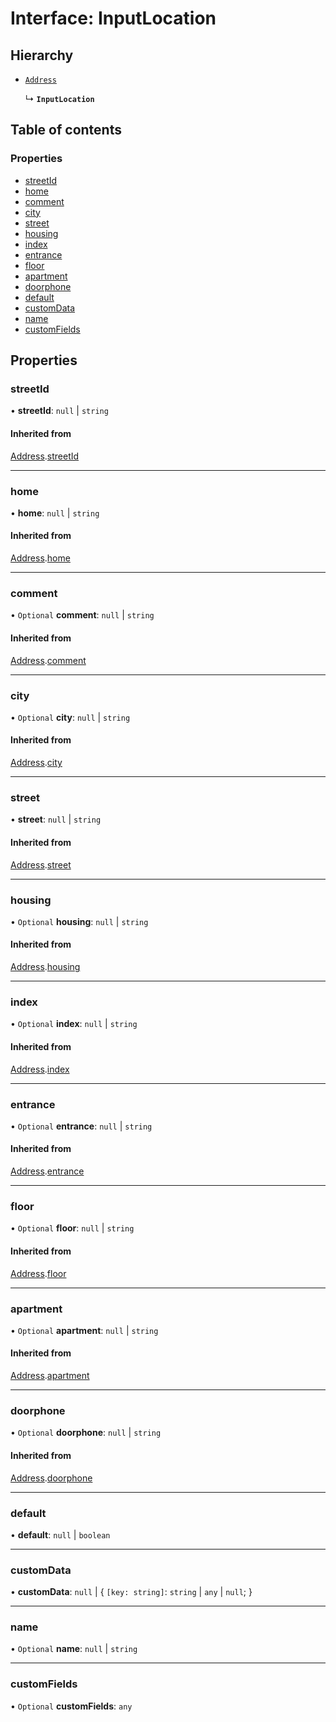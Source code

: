 # Interface: InputLocation

## Hierarchy

- [`Address`](Address.md)

  ↳ **`InputLocation`**

## Table of contents

### Properties

- [streetId](InputLocation.md#streetid)
- [home](InputLocation.md#home)
- [comment](InputLocation.md#comment)
- [city](InputLocation.md#city)
- [street](InputLocation.md#street)
- [housing](InputLocation.md#housing)
- [index](InputLocation.md#index)
- [entrance](InputLocation.md#entrance)
- [floor](InputLocation.md#floor)
- [apartment](InputLocation.md#apartment)
- [doorphone](InputLocation.md#doorphone)
- [default](InputLocation.md#default)
- [customData](InputLocation.md#customdata)
- [name](InputLocation.md#name)
- [customFields](InputLocation.md#customfields)

## Properties

### streetId

• **streetId**: ``null`` \| `string`

#### Inherited from

[Address](Address.md).[streetId](Address.md#streetid)

___

### home

• **home**: ``null`` \| `string`

#### Inherited from

[Address](Address.md).[home](Address.md#home)

___

### comment

• `Optional` **comment**: ``null`` \| `string`

#### Inherited from

[Address](Address.md).[comment](Address.md#comment)

___

### city

• `Optional` **city**: ``null`` \| `string`

#### Inherited from

[Address](Address.md).[city](Address.md#city)

___

### street

• **street**: ``null`` \| `string`

#### Inherited from

[Address](Address.md).[street](Address.md#street)

___

### housing

• `Optional` **housing**: ``null`` \| `string`

#### Inherited from

[Address](Address.md).[housing](Address.md#housing)

___

### index

• `Optional` **index**: ``null`` \| `string`

#### Inherited from

[Address](Address.md).[index](Address.md#index)

___

### entrance

• `Optional` **entrance**: ``null`` \| `string`

#### Inherited from

[Address](Address.md).[entrance](Address.md#entrance)

___

### floor

• `Optional` **floor**: ``null`` \| `string`

#### Inherited from

[Address](Address.md).[floor](Address.md#floor)

___

### apartment

• `Optional` **apartment**: ``null`` \| `string`

#### Inherited from

[Address](Address.md).[apartment](Address.md#apartment)

___

### doorphone

• `Optional` **doorphone**: ``null`` \| `string`

#### Inherited from

[Address](Address.md).[doorphone](Address.md#doorphone)

___

### default

• **default**: ``null`` \| `boolean`

___

### customData

• **customData**: ``null`` \| { `[key: string]`: `string` \| `any` \| ``null``;  }

___

### name

• `Optional` **name**: ``null`` \| `string`

___

### customFields

• `Optional` **customFields**: `any`
